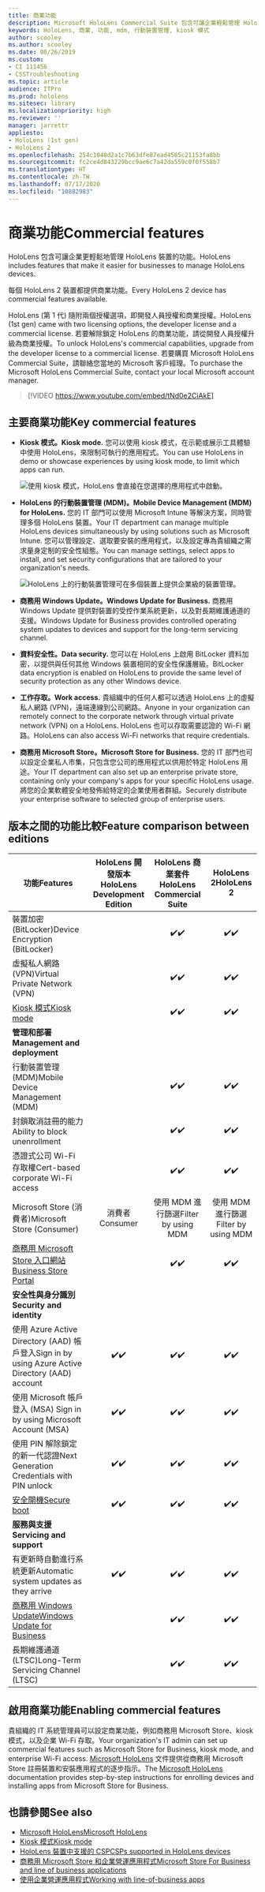 ```yaml
---
title: 商業功能
description: Microsoft HoloLens Commercial Suite 包含可讓企業輕鬆管理 HoloLens 裝置的功能。 HoloLens 2 裝置預設配備有商業功能。
keywords: HoloLens, 商業, 功能, mdm, 行動裝置管理, kiosk 模式
author: scooley
ms.author: scooley
ms.date: 08/26/2019
ms.custom:
- CI 111456
- CSSTroubleshooting
ms.topic: article
audience: ITPro
ms.prod: hololens
ms.sitesec: library
ms.localizationpriority: high
ms.reviewer: ''
manager: jarrettr
appliesto:
- HoloLens (1st gen)
- HoloLens 2
ms.openlocfilehash: 254c1048d2a1c7b63dfe87ead4585c21153fa8bb
ms.sourcegitcommit: fc2ce4d843229bcc9ae6c7a42da559c0f6f558b7
ms.translationtype: HT
ms.contentlocale: zh-TW
ms.lasthandoff: 07/17/2020
ms.locfileid: "10882983"
---
```

# <span data-ttu-id="4fa88-105">商業功能</span><span class="sxs-lookup"><span data-stu-id="4fa88-105">Commercial features</span></span>

<span data-ttu-id="4fa88-106">HoloLens 包含可讓企業更輕鬆地管理 HoloLens 裝置的功能。</span><span class="sxs-lookup"><span data-stu-id="4fa88-106">HoloLens includes features that make it easier for businesses to manage HoloLens devices.</span></span>

<span data-ttu-id="4fa88-107">每個 HoloLens 2 裝置都提供商業功能。</span><span class="sxs-lookup"><span data-stu-id="4fa88-107">Every HoloLens 2 device has commercial features available.</span></span>

<span data-ttu-id="4fa88-108">HoloLens (第 1 代) 隨附兩個授權選項，即開發人員授權和商業授權。</span><span class="sxs-lookup"><span data-stu-id="4fa88-108">HoloLens (1st gen) came with two licensing options, the developer license and a commercial license.</span></span> <span data-ttu-id="4fa88-109">若要解除鎖定 HoloLens 的商業功能，請從開發人員授權升級為商業授權。</span><span class="sxs-lookup"><span data-stu-id="4fa88-109">To unlock HoloLens's commercial capabilities, upgrade from the developer license to a commercial license.</span></span> <span data-ttu-id="4fa88-110">若要購買 Microsoft HoloLens Commercial Suite，請聯絡您當地的 Microsoft 客戶經理。</span><span class="sxs-lookup"><span data-stu-id="4fa88-110">To purchase the Microsoft HoloLens Commercial Suite, contact your local Microsoft account manager.</span></span>

>[!VIDEO https://www.youtube.com/embed/tNd0e2CiAkE]

## <span data-ttu-id="4fa88-111">主要商業功能</span><span class="sxs-lookup"><span data-stu-id="4fa88-111">Key commercial features</span></span>

- **<span data-ttu-id="4fa88-112">Kiosk 模式。</span><span class="sxs-lookup"><span data-stu-id="4fa88-112">Kiosk mode.</span></span>** <span data-ttu-id="4fa88-113">您可以使用 kiosk 模式，在示範或展示工具體驗中使用 HoloLens，來限制可執行的應用程式。</span><span class="sxs-lookup"><span data-stu-id="4fa88-113">You can use HoloLens in demo or showcase experiences by using kiosk mode, to limit which apps can run.</span></span>

  ![使用 kiosk 模式，HoloLens 會直接在您選擇的應用程式中啟動。](images/201608-kioskmode-400px.png)

- **<span data-ttu-id="4fa88-115">HoloLens 的行動裝置管理 (MDM)。</span><span class="sxs-lookup"><span data-stu-id="4fa88-115">Mobile Device Management (MDM) for HoloLens.</span></span>** <span data-ttu-id="4fa88-116">您的 IT 部門可以使用 Microsoft Intune 等解決方案，同時管理多個 HoloLens 裝置。</span><span class="sxs-lookup"><span data-stu-id="4fa88-116">Your IT department can manage multiple HoloLens devices simultaneously by using solutions such as Microsoft Intune.</span></span> <span data-ttu-id="4fa88-117">您可以管理設定、選取要安裝的應用程式，以及設定專為貴組織之需求量身定制的安全性組態。</span><span class="sxs-lookup"><span data-stu-id="4fa88-117">You can manage settings, select apps to install, and set security configurations that are tailored to your organization's needs.</span></span>

  ![HoloLens 上的行動裝置管理可在多個裝置上提供企業級的裝置管理。](images/201608-enterprisemanagement-400px.png)

- **<span data-ttu-id="4fa88-119">商務用 Windows Update。</span><span class="sxs-lookup"><span data-stu-id="4fa88-119">Windows Update for Business.</span></span>** <span data-ttu-id="4fa88-120">商務用 Windows Update 提供對裝置的受控作業系統更新，以及對長期維護通道的支援。</span><span class="sxs-lookup"><span data-stu-id="4fa88-120">Windows Update for Business provides controlled operating system updates to devices and support for the long-term servicing channel.</span></span>
- **<span data-ttu-id="4fa88-121">資料安全性。</span><span class="sxs-lookup"><span data-stu-id="4fa88-121">Data security.</span></span>** <span data-ttu-id="4fa88-122">您可以在 HoloLens 上啟用 BitLocker 資料加密，以提供與任何其他 Windows 裝置相同的安全性保護層級。</span><span class="sxs-lookup"><span data-stu-id="4fa88-122">BitLocker data encryption is enabled on HoloLens to provide the same level of security protection as any other Windows device.</span></span>
- **<span data-ttu-id="4fa88-123">工作存取。</span><span class="sxs-lookup"><span data-stu-id="4fa88-123">Work access.</span></span>** <span data-ttu-id="4fa88-124">貴組織中的任何人都可以透過 HoloLens 上的虛擬私人網路 (VPN)，遠端連線到公司網路。</span><span class="sxs-lookup"><span data-stu-id="4fa88-124">Anyone in your organization can remotely connect to the corporate network through virtual private network (VPN) on a HoloLens.</span></span> <span data-ttu-id="4fa88-125">HoloLens 也可以存取需要認證的 Wi-Fi 網路。</span><span class="sxs-lookup"><span data-stu-id="4fa88-125">HoloLens can also access Wi-Fi networks that require credentials.</span></span>
- **<span data-ttu-id="4fa88-126">商務用 Microsoft Store。</span><span class="sxs-lookup"><span data-stu-id="4fa88-126">Microsoft Store for Business.</span></span>** <span data-ttu-id="4fa88-127">您的 IT 部門也可以設定企業私人市集，只包含您公司的應用程式以供用於特定 HoloLens 用途。</span><span class="sxs-lookup"><span data-stu-id="4fa88-127">Your IT department can also set up an enterprise private store, containing only your company's apps for your specific HoloLens usage.</span></span> <span data-ttu-id="4fa88-128">將您的企業軟體安全地發佈給特定的企業使用者群組。</span><span class="sxs-lookup"><span data-stu-id="4fa88-128">Securely distribute your enterprise software to selected group of enterprise users.</span></span>

## <span data-ttu-id="4fa88-129">版本之間的功能比較</span><span class="sxs-lookup"><span data-stu-id="4fa88-129">Feature comparison between editions</span></span>

|<span data-ttu-id="4fa88-130">功能</span><span class="sxs-lookup"><span data-stu-id="4fa88-130">Features</span></span> |<span data-ttu-id="4fa88-131">HoloLens 開發版本</span><span class="sxs-lookup"><span data-stu-id="4fa88-131">HoloLens Development Edition</span></span> |<span data-ttu-id="4fa88-132">HoloLens 商業套件</span><span class="sxs-lookup"><span data-stu-id="4fa88-132">HoloLens Commercial Suite</span></span> |<span data-ttu-id="4fa88-133">HoloLens 2</span><span class="sxs-lookup"><span data-stu-id="4fa88-133">HoloLens 2</span></span> |
|---|:---:|:---:|:---:|
|<span data-ttu-id="4fa88-134">裝置加密 (BitLocker)</span><span class="sxs-lookup"><span data-stu-id="4fa88-134">Device Encryption (BitLocker)</span></span> | |<span data-ttu-id="4fa88-135">✔️</span><span class="sxs-lookup"><span data-stu-id="4fa88-135">✔️</span></span> |<span data-ttu-id="4fa88-136">✔️</span><span class="sxs-lookup"><span data-stu-id="4fa88-136">✔️</span></span> |
|<span data-ttu-id="4fa88-137">虛擬私人網路 (VPN)</span><span class="sxs-lookup"><span data-stu-id="4fa88-137">Virtual Private Network (VPN)</span></span> | |<span data-ttu-id="4fa88-138">✔️</span><span class="sxs-lookup"><span data-stu-id="4fa88-138">✔️</span></span> |<span data-ttu-id="4fa88-139">✔️</span><span class="sxs-lookup"><span data-stu-id="4fa88-139">✔️</span></span> |
|[<span data-ttu-id="4fa88-140">Kiosk 模式</span><span class="sxs-lookup"><span data-stu-id="4fa88-140">Kiosk mode</span></span>](hololens-kiosk.md) | |<span data-ttu-id="4fa88-141">✔️</span><span class="sxs-lookup"><span data-stu-id="4fa88-141">✔️</span></span> |<span data-ttu-id="4fa88-142">✔️</span><span class="sxs-lookup"><span data-stu-id="4fa88-142">✔️</span></span> |
|**<span data-ttu-id="4fa88-143">管理和部署</span><span class="sxs-lookup"><span data-stu-id="4fa88-143">Management and deployment</span></span>** | | | |
|<span data-ttu-id="4fa88-144">行動裝置管理 (MDM)</span><span class="sxs-lookup"><span data-stu-id="4fa88-144">Mobile Device Management (MDM)</span></span> | |<span data-ttu-id="4fa88-145">✔️</span><span class="sxs-lookup"><span data-stu-id="4fa88-145">✔️</span></span> |<span data-ttu-id="4fa88-146">✔️</span><span class="sxs-lookup"><span data-stu-id="4fa88-146">✔️</span></span> |
|<span data-ttu-id="4fa88-147">封鎖取消註冊的能力</span><span class="sxs-lookup"><span data-stu-id="4fa88-147">Ability to block unenrollment</span></span> | |<span data-ttu-id="4fa88-148">✔️</span><span class="sxs-lookup"><span data-stu-id="4fa88-148">✔️</span></span> |<span data-ttu-id="4fa88-149">✔️</span><span class="sxs-lookup"><span data-stu-id="4fa88-149">✔️</span></span> |
|<span data-ttu-id="4fa88-150">憑證式公司 Wi-Fi 存取權</span><span class="sxs-lookup"><span data-stu-id="4fa88-150">Cert-based corporate Wi-Fi access</span></span> | |<span data-ttu-id="4fa88-151">✔️</span><span class="sxs-lookup"><span data-stu-id="4fa88-151">✔️</span></span> |<span data-ttu-id="4fa88-152">✔️</span><span class="sxs-lookup"><span data-stu-id="4fa88-152">✔️</span></span> |
|<span data-ttu-id="4fa88-153">Microsoft Store (消費者)</span><span class="sxs-lookup"><span data-stu-id="4fa88-153">Microsoft Store (Consumer)</span></span> |<span data-ttu-id="4fa88-154">消費者</span><span class="sxs-lookup"><span data-stu-id="4fa88-154">Consumer</span></span> |<span data-ttu-id="4fa88-155">使用 MDM 進行篩選</span><span class="sxs-lookup"><span data-stu-id="4fa88-155">Filter by using MDM</span></span> |<span data-ttu-id="4fa88-156">使用 MDM 進行篩選</span><span class="sxs-lookup"><span data-stu-id="4fa88-156">Filter by using MDM</span></span> |
|[<span data-ttu-id="4fa88-157">商務用 Microsoft Store 入口網站</span><span class="sxs-lookup"><span data-stu-id="4fa88-157">Business Store Portal</span></span>](https://docs.microsoft.com/microsoft-store/working-with-line-of-business-apps) | |<span data-ttu-id="4fa88-158">✔️</span><span class="sxs-lookup"><span data-stu-id="4fa88-158">✔️</span></span> |<span data-ttu-id="4fa88-159">✔️</span><span class="sxs-lookup"><span data-stu-id="4fa88-159">✔️</span></span> |
|**<span data-ttu-id="4fa88-160">安全性與身分識別</span><span class="sxs-lookup"><span data-stu-id="4fa88-160">Security and identity</span></span>** | | | |
|<span data-ttu-id="4fa88-161">使用 Azure Active Directory (AAD) 帳戶登入</span><span class="sxs-lookup"><span data-stu-id="4fa88-161">Sign in by using Azure Active Directory (AAD) account</span></span> |<span data-ttu-id="4fa88-162">✔️</span><span class="sxs-lookup"><span data-stu-id="4fa88-162">✔️</span></span> |<span data-ttu-id="4fa88-163">✔️</span><span class="sxs-lookup"><span data-stu-id="4fa88-163">✔️</span></span> |<span data-ttu-id="4fa88-164">✔️</span><span class="sxs-lookup"><span data-stu-id="4fa88-164">✔️</span></span> |
|<span data-ttu-id="4fa88-165">使用 Microsoft 帳戶登入 (MSA) </span><span class="sxs-lookup"><span data-stu-id="4fa88-165">Sign in by using Microsoft Account (MSA)</span></span> |<span data-ttu-id="4fa88-166">✔️</span><span class="sxs-lookup"><span data-stu-id="4fa88-166">✔️</span></span> |<span data-ttu-id="4fa88-167">✔️</span><span class="sxs-lookup"><span data-stu-id="4fa88-167">✔️</span></span> |<span data-ttu-id="4fa88-168">✔️</span><span class="sxs-lookup"><span data-stu-id="4fa88-168">✔️</span></span> |
|<span data-ttu-id="4fa88-169">使用 PIN 解除鎖定的新一代認證</span><span class="sxs-lookup"><span data-stu-id="4fa88-169">Next Generation Credentials with PIN unlock</span></span> |<span data-ttu-id="4fa88-170">✔️</span><span class="sxs-lookup"><span data-stu-id="4fa88-170">✔️</span></span> |<span data-ttu-id="4fa88-171">✔️</span><span class="sxs-lookup"><span data-stu-id="4fa88-171">✔️</span></span> |<span data-ttu-id="4fa88-172">✔️</span><span class="sxs-lookup"><span data-stu-id="4fa88-172">✔️</span></span> |
|[<span data-ttu-id="4fa88-173">安全開機</span><span class="sxs-lookup"><span data-stu-id="4fa88-173">Secure boot</span></span>](https://docs.microsoft.com/windows-hardware/design/device-experiences/oem-secure-boot) |<span data-ttu-id="4fa88-174">✔️</span><span class="sxs-lookup"><span data-stu-id="4fa88-174">✔️</span></span> |<span data-ttu-id="4fa88-175">✔️</span><span class="sxs-lookup"><span data-stu-id="4fa88-175">✔️</span></span> |<span data-ttu-id="4fa88-176">✔️</span><span class="sxs-lookup"><span data-stu-id="4fa88-176">✔️</span></span> |
|**<span data-ttu-id="4fa88-177">服務與支援</span><span class="sxs-lookup"><span data-stu-id="4fa88-177">Servicing and support</span></span>** | | | |
|<span data-ttu-id="4fa88-178">有更新時自動進行系統更新</span><span class="sxs-lookup"><span data-stu-id="4fa88-178">Automatic system updates as they arrive</span></span> |<span data-ttu-id="4fa88-179">✔️</span><span class="sxs-lookup"><span data-stu-id="4fa88-179">✔️</span></span> |<span data-ttu-id="4fa88-180">✔️</span><span class="sxs-lookup"><span data-stu-id="4fa88-180">✔️</span></span> |<span data-ttu-id="4fa88-181">✔️</span><span class="sxs-lookup"><span data-stu-id="4fa88-181">✔️</span></span> |
|[<span data-ttu-id="4fa88-182">商務用 Windows Update</span><span class="sxs-lookup"><span data-stu-id="4fa88-182">Windows Update for Business</span></span>](https://docs.microsoft.com/windows/deployment/update/waas-manage-updates-wufb) | |<span data-ttu-id="4fa88-183">✔️</span><span class="sxs-lookup"><span data-stu-id="4fa88-183">✔️</span></span> |<span data-ttu-id="4fa88-184">✔️</span><span class="sxs-lookup"><span data-stu-id="4fa88-184">✔️</span></span> |
|<span data-ttu-id="4fa88-185">長期維護通道 (LTSC)</span><span class="sxs-lookup"><span data-stu-id="4fa88-185">Long-Term Servicing Channel (LTSC)</span></span> | |<span data-ttu-id="4fa88-186">✔️</span><span class="sxs-lookup"><span data-stu-id="4fa88-186">✔️</span></span> |<span data-ttu-id="4fa88-187">✔️</span><span class="sxs-lookup"><span data-stu-id="4fa88-187">✔️</span></span> |

## <span data-ttu-id="4fa88-188">啟用商業功能</span><span class="sxs-lookup"><span data-stu-id="4fa88-188">Enabling commercial features</span></span>

<span data-ttu-id="4fa88-189">貴組織的 IT 系統管理員可以設定商業功能，例如商務用 Microsoft Store、kiosk 模式，以及企業 Wi-Fi 存取。</span><span class="sxs-lookup"><span data-stu-id="4fa88-189">Your organization's IT admin can set up commercial features such as Microsoft Store for Business, kiosk mode, and enterprise Wi-Fi access.</span></span> <span data-ttu-id="4fa88-190">[Microsoft HoloLens](index.yml) 文件提供從商務用 Microsoft Store 註冊裝置和安裝應用程式的逐步指示。</span><span class="sxs-lookup"><span data-stu-id="4fa88-190">The [Microsoft HoloLens](index.yml) documentation provides step-by-step instructions for enrolling devices and installing apps from Microsoft Store for Business.</span></span>

## <span data-ttu-id="4fa88-191">也請參閱</span><span class="sxs-lookup"><span data-stu-id="4fa88-191">See also</span></span>

- [<span data-ttu-id="4fa88-192">Microsoft HoloLens</span><span class="sxs-lookup"><span data-stu-id="4fa88-192">Microsoft HoloLens</span></span>](index.yml)
- [<span data-ttu-id="4fa88-193">Kiosk 模式</span><span class="sxs-lookup"><span data-stu-id="4fa88-193">Kiosk mode</span></span>](hololens-kiosk.md)
- [<span data-ttu-id="4fa88-194">HoloLens 裝置中支援的 CSP</span><span class="sxs-lookup"><span data-stu-id="4fa88-194">CSPs supported in HoloLens devices</span></span>](/windows/client-management/mdm/configuration-service-provider-reference#csps-supported-in-hololens-devices)
- [<span data-ttu-id="4fa88-195">商務用 Microsoft Store 和企業營運應用程式</span><span class="sxs-lookup"><span data-stu-id="4fa88-195">Microsoft Store For Business and line of business applications</span></span>](https://blogs.technet.microsoft.com/sbucci/2016/04/13/windows-store-for-business-and-line-of-business-applications/)
- [<span data-ttu-id="4fa88-196">使用企業營運應用程式</span><span class="sxs-lookup"><span data-stu-id="4fa88-196">Working with line-of-business apps</span></span>](/microsoft-store/working-with-line-of-business-apps)
